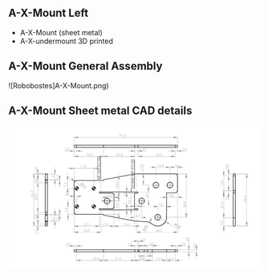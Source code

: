 ## A-X-Mount Left
  - A-X-Mount (sheet metal)
  - A-X-undermount 3D printed
  
## A-X-Mount General Assembly
![Robobostes]A-X-Mount.png)
## A-X-Mount Sheet metal CAD details
![Robobostes](A-X-Mount-CAD.png)
